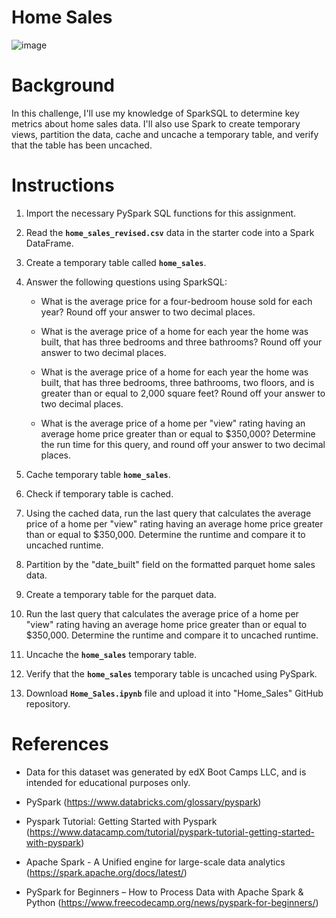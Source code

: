 # Home Sales
![image](https://github.com/user-attachments/assets/8d44e164-d47b-453b-9d2e-b4e6decb2f03)

# Background
In this challenge, I'll use my knowledge of SparkSQL to determine key metrics about home sales data. I'll also use Spark to create temporary views, partition the data, cache and uncache a temporary table, and verify that the table has been uncached.

# Instructions

1. Import the necessary PySpark SQL functions for this assignment.

2. Read the **`home_sales_revised.csv`** data in the starter code into a Spark DataFrame.

3. Create a temporary table called **`home_sales`**.

4. Answer the following questions using SparkSQL:

    * What is the average price for a four-bedroom house sold for each year? Round off your answer to two decimal places.

    * What is the average price of a home for each year the home was built, that has three bedrooms and three bathrooms? Round off your answer to two decimal places.

    * What is the average price of a home for each year the home was built, that has three bedrooms, three bathrooms, two floors, and is greater than or equal to 2,000 square feet? Round off your answer to two decimal places.

    * What is the average price of a home per "view" rating having an average home price greater than or equal to $350,000? Determine the run time for this query, and round off your answer to two decimal places.

5. Cache temporary table **`home_sales`**.

6. Check if temporary table is cached.

7. Using the cached data, run the last query that calculates the average price of a home per "view" rating having an average home price greater than or equal to $350,000. Determine the runtime and compare it to uncached runtime.

8. Partition by the "date_built" field on the formatted parquet home sales data.

9. Create a temporary table for the parquet data.

10. Run the last query that calculates the average price of a home per "view" rating having an average home price greater than or equal to $350,000. Determine the runtime and compare it to uncached runtime.

11. Uncache the **`home_sales`** temporary table.

12. Verify that the **`home_sales`** temporary table is uncached using PySpark.

13. Download **`Home_Sales.ipynb`** file and upload it into "Home_Sales" GitHub repository.

# References

* Data for this dataset was generated by edX Boot Camps LLC, and is intended for educational purposes only.

* PySpark (https://www.databricks.com/glossary/pyspark)

* Pyspark Tutorial: Getting Started with Pyspark (https://www.datacamp.com/tutorial/pyspark-tutorial-getting-started-with-pyspark)

* Apache Spark - A Unified engine for large-scale data analytics (https://spark.apache.org/docs/latest/)

* PySpark for Beginners – How to Process Data with Apache Spark & Python (https://www.freecodecamp.org/news/pyspark-for-beginners/)

